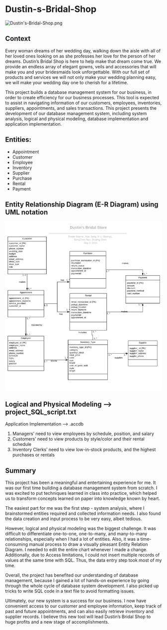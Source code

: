# Dustin-s-Bridal-Shop

![Dustin's-Bridal-Shop.png](Dustin's-Bridal-Shop.png)

## Context

Every woman dreams of her wedding day, walking down the aisle with all of her loved ones looking on as she professes her love for the person of her dreams. 
Dustin’s Bridal Shop is here to help make that dream come true. We provide an endless array of elegant gowns, 
veils and accessories that will make you and your bridesmaids look unforgettable. With our full set of products and services we will not only make your wedding planning easy, 
we will make your wedding day one to cherish for a lifetime.

This project builds a database management system for our business, in order to create efficiency for our business processes. 
This tool is expected to assist in navigating information of our customers, employees, inventories, suppliers, appointments, and sales transactions. 
This project presents the development of our database management system, including system analysis, logical and physical modeling, database implementation and application implementation. 

## Entities:
-	Appointment
-	Customer
-	Employee
-	Inventory
-	Supplier
-	Purchase 
-	Rental 
-	Payment 

## Entity Relationship Diagram (E-R Diagram) using UML notation

![erd.png](erd.png)

## Logical and Physical Modeling --> project_SQL_script.txt

Application Implementation --> .accdb

1.	Managers’ need to view employees by schedule, position, and salary
2.	Customers’ need to view products by style/color and their rental schedule
3.	Inventory Clerks’ need to view low-in-stock products, and the highest purchases or rentals

## Summary
This project has been a meaningful and entertaining experience for me. It was our first time building a database management system from scratch. I was excited to put techniques learned in class into practice, which helped us to transform concepts learned on paper into knowledge known by heart. 

The easiest part for me was the first step - system analysis, where I brainstormed entities required and collected information needs. I also found the data creation and input process to be very easy, albeit tedious.

However, logical and physical modeling was the biggest challenge. It was difficult to differentiate one-to-one, one-to-many, and many-to-many relationships, especially when I had a lot of entities. Also, it was a time-consuming manual process to draw a visually pleasant Entity Relation Diagram. I needed to edit the entire chart whenever I made a change. Additionally, due to Access limitations, I could not insert multiple records of values at the same time with SQL. Thus, the data entry step took most of my time.

Overall, the project has benefited our understanding of database management, because I gained a lot of hands-on experience by going through the whole cycle of database system development. I also picked up tricks to write SQL code in a text file to avoid formatting issues. 

Ultimately, our new system is a success for our business. I now have convenient access to our customer and employee information, keep track of past and future appointments, and can also easily retrieve inventory and supplier records. I believe this new tool will lead Dustin’s Bridal Shop to huge profits and a new stage of accomplishments.

